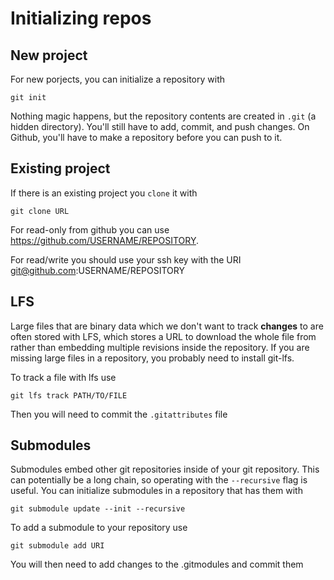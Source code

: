 
# Initializing repos

## New project

For new porjects, you can initialize a repository with

```
git init
```

Nothing magic happens, but the repository contents are created in `.git` (a hidden directory). You'll still have to
add, commit, and push changes. On Github, you'll have to make a repository before you can push to it.

## Existing project

If there is an existing project you `clone` it with

```
git clone URL
```

For read-only from github you can use https://github.com/USERNAME/REPOSITORY.

For read/write you should use your ssh key with the URI git@github.com:USERNAME/REPOSITORY


## LFS

Large files that are binary data which we don't want to track **changes** to are often stored with LFS, which
stores a URL to download the whole file from rather than embedding multiple revisions inside the repository. If
you are missing large files in a repository, you probably need to install git-lfs.

To track a file with lfs use

```
git lfs track PATH/TO/FILE
```

Then you will need to commit the `.gitattributes` file

## Submodules

Submodules embed other git repositories inside of your git repository. This can potentially be a long chain, so
operating with the `--recursive` flag is useful. You can initialize submodules in a repository that has them with

```
git submodule update --init --recursive
```

To add a submodule to your repository use

```
git submodule add URI
```

You will then need to add changes to the .gitmodules and commit them
